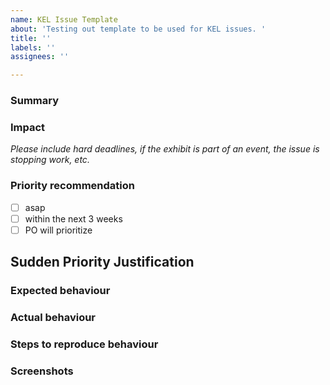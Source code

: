 ```yaml
---
name: KEL Issue Template
about: 'Testing out template to be used for KEL issues. '
title: ''
labels: ''
assignees: ''

---
```


### Summary

### Impact 
_Please include hard deadlines, if the exhibit is part of an event, the issue is stopping work, etc._

### Priority recommendation

- [ ] asap
- [ ] within the next 3 weeks
- [ ] PO will prioritize

## Sudden Priority Justification

### Expected behaviour

### Actual behaviour

### Steps to reproduce behaviour

### Screenshots
